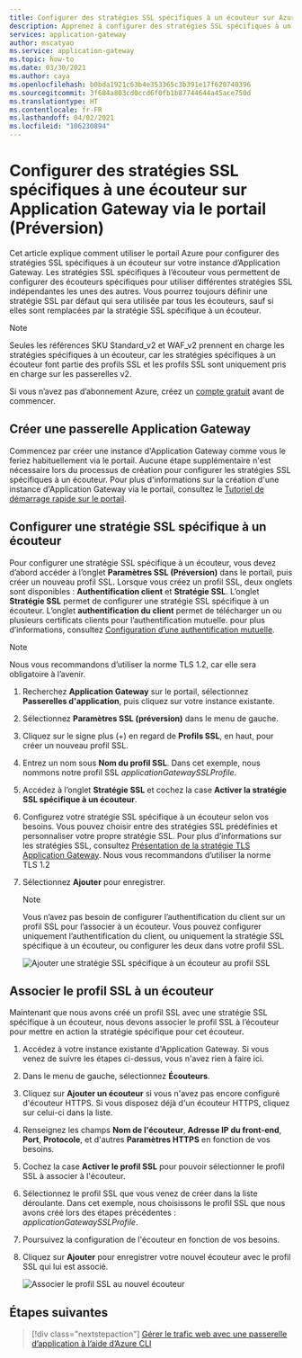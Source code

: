 ```yaml
---
title: Configurer des stratégies SSL spécifiques à un écouteur sur Azure Application Gateway via le portail
description: Apprenez à configurer des stratégies SSL spécifiques à un écouteur sur Azure Application Gateway via le portail
services: application-gateway
author: mscatyao
ms.service: application-gateway
ms.topic: how-to
ms.date: 03/30/2021
ms.author: caya
ms.openlocfilehash: b0bda1921c63b4e353365c3b391e17f620740396
ms.sourcegitcommit: 3f684a803cd0ccd6f0fb1b87744644a45ace750d
ms.translationtype: HT
ms.contentlocale: fr-FR
ms.lasthandoff: 04/02/2021
ms.locfileid: "106230894"
---
```

# <a name="configure-listener-specific-ssl-policies-on-application-gateway-through-portal-preview"></a>Configurer des stratégies SSL spécifiques à une écouteur sur Application Gateway via le portail (Préversion)

Cet article explique comment utiliser le portail Azure pour configurer des stratégies SSL spécifiques à un écouteur sur votre instance d’Application Gateway. Les stratégies SSL spécifiques à l’écouteur vous permettent de configurer des écouteurs spécifiques pour utiliser différentes stratégies SSL indépendantes les unes des autres. Vous pourrez toujours définir une stratégie SSL par défaut qui sera utilisée par tous les écouteurs, sauf si elles sont remplacées par la stratégie SSL spécifique à un écouteur. 

> [!NOTE]
> Seules les références SKU Standard_v2 et WAF_v2 prennent en charge les stratégies spécifiques à un écouteur, car les stratégies spécifiques à un écouteur font partie des profils SSL et les profils SSL sont uniquement pris en charge sur les passerelles v2. 



Si vous n’avez pas d’abonnement Azure, créez un [compte gratuit](https://azure.microsoft.com/free/?WT.mc_id=A261C142F) avant de commencer.

## <a name="create-a-new-application-gateway"></a>Créer une passerelle Application Gateway

Commencez par créer une instance d'Application Gateway comme vous le feriez habituellement via le portail. Aucune étape supplémentaire n'est nécessaire lors du processus de création pour configurer les stratégies SSL spécifiques à un écouteur. Pour plus d'informations sur la création d'une instance d'Application Gateway via le portail, consultez le [Tutoriel de démarrage rapide sur le portail](./quick-create-portal.md).

## <a name="set-up-a-listener-specific-ssl-policy"></a>Configurer une stratégie SSL spécifique à un écouteur

Pour configurer une stratégie SSL spécifique à un écouteur, vous devez d’abord accéder à l’onglet **Paramètres SSL (Préversion)** dans le portail, puis créer un nouveau profil SSL. Lorsque vous créez un profil SSL, deux onglets sont disponibles : **Authentification client** et **Stratégie SSL**. L’onglet **Stratégie SSL** permet de configurer une stratégie SSL spécifique à un écouteur. L’onglet **authentification du client** permet de télécharger un ou plusieurs certificats clients pour l’authentification mutuelle. pour plus d’informations, consultez [Configuration d’une authentification mutuelle](./mutual-authentication-portal.md).

> [!NOTE]
> Nous vous recommandons d’utiliser la norme TLS 1.2, car elle sera obligatoire à l’avenir. 

1. Recherchez **Application Gateway** sur le portail, sélectionnez **Passerelles d'application**, puis cliquez sur votre instance existante.

2. Sélectionnez **Paramètres SSL (préversion)** dans le menu de gauche.

3. Cliquez sur le signe plus (+) en regard de **Profils SSL**, en haut, pour créer un nouveau profil SSL.

4. Entrez un nom sous **Nom du profil SSL**. Dans cet exemple, nous nommons notre profil SSL *applicationGatewaySSLProfile*. 

5. Accédez à l’onglet **Stratégie SSL** et cochez la case **Activer la stratégie SSL spécifique à un écouteur**. 

6. Configurez votre stratégie SSL spécifique à un écouteur selon vos besoins. Vous pouvez choisir entre des stratégies SSL prédéfinies et personnaliser votre propre stratégie SSL. Pour plus d’informations sur les stratégies SSL, consultez [Présentation de la stratégie TLS Application Gateway](./application-gateway-ssl-policy-overview.md). Nous vous recommandons d’utiliser la norme TLS 1.2

7. Sélectionnez **Ajouter** pour enregistrer.

    > [!NOTE]
    > Vous n’avez pas besoin de configurer l’authentification du client sur un profil SSL pour l’associer à un écouteur. Vous pouvez configurer uniquement l’authentification du client, ou uniquement la stratégie SSL spécifique à un écouteur, ou configurer les deux dans votre profil SSL.  

    ![Ajouter une stratégie SSL spécifique à un écouteur au profil SSL](./media/application-gateway-configure-listener-specific-ssl-policy/listener-specific-ssl-policy-ssl-profile.png)
    
## <a name="associate-the-ssl-profile-with-a-listener"></a>Associer le profil SSL à un écouteur

Maintenant que nous avons créé un profil SSL avec une stratégie SSL spécifique à un écouteur, nous devons associer le profil SSL à l’écouteur pour mettre en action la stratégie spécifique pour cet écouteur. 

1. Accédez à votre instance existante d'Application Gateway. Si vous venez de suivre les étapes ci-dessus, vous n'avez rien à faire ici. 

2. Dans le menu de gauche, sélectionnez **Écouteurs**. 

3. Cliquez sur **Ajouter un écouteur** si vous n'avez pas encore configuré d'écouteur HTTPS. Si vous disposez déjà d'un écouteur HTTPS, cliquez sur celui-ci dans la liste. 

4. Renseignez les champs **Nom de l'écouteur**, **Adresse IP du front-end**, **Port**, **Protocole**, et d'autres **Paramètres HTTPS** en fonction de vos besoins.

5. Cochez la case **Activer le profil SSL** pour pouvoir sélectionner le profil SSL à associer à l'écouteur. 

6. Sélectionnez le profil SSL que vous venez de créer dans la liste déroulante. Dans cet exemple, nous choisissons le profil SSL que nous avons créé lors des étapes précédentes : *applicationGatewaySSLProfile*. 

7. Poursuivez la configuration de l'écouteur en fonction de vos besoins. 

8. Cliquez sur **Ajouter** pour enregistrer votre nouvel écouteur avec le profil SSL qui lui est associé. 

    ![Associer le profil SSL au nouvel écouteur](./media/mutual-authentication-portal/mutual-authentication-listener-portal.png)        

## <a name="next-steps"></a>Étapes suivantes

> [!div class="nextstepaction"]
> [Gérer le trafic web avec une passerelle d’application à l’aide d’Azure CLI](./tutorial-manage-web-traffic-cli.md)